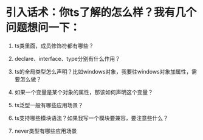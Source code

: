 # 引入话术：你ts了解的怎么样？我有几个问题想问一下：

1. ts类里面，成员修饰符都有哪些？

2. declare、interface、type分别有什么作用？

3. ts的全局类型怎么声明？比如windows对象，我要往windows对象加属性，需要怎么做？

3. 如果一个变量是某个对象的属性，那该如何声明这个变量？

4. ts泛型一般有哪些应用场景？

5. ts支持哪些模块语法？如果我写一个模块要兼容，要注意些什么？

6. never类型有哪些应用场景
